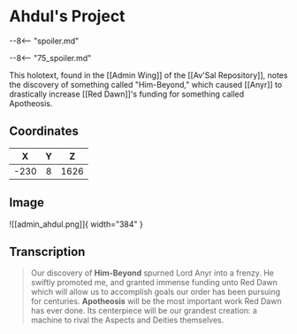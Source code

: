 # Ahdul's Project

--8<-- "spoiler.md"

--8<-- "75_spoiler.md"

This holotext, found in the [[Admin Wing]] of the [[Av'Sal Repository]], notes the discovery of something called "Him-Beyond," which caused [[Anyr]] to drastically increase [[Red Dawn]]'s funding for something called Apotheosis.

## Coordinates
| **X** | **Y** | **Z** |
| :---: | :---: | :---: |
| -230  |   8   | 1626  |

## Image

![[admin_ahdul.png]]{ width="384" }

## Transcription
> Our discovery of **Him-Beyond** spurned Lord Anyr into a frenzy. He swiftly promoted me, and granted immense funding unto Red Dawn which will allow us to accomplish goals our order has been pursuing for centuries. **Apotheosis** will be the most important work Red Dawn has ever done. Its centerpiece will be our grandest creation: a machine to rival the Aspects and Deities themselves.
